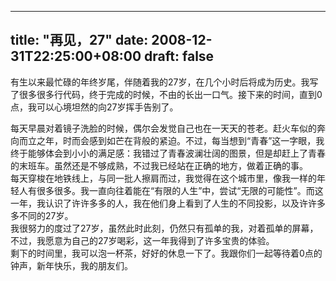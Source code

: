 
---
title: "再见，27"
date: 2008-12-31T22:25:00+08:00
draft: false
---

有生以来最忙碌的年终岁尾，伴随着我的27岁，在几个小时后将成为历史。我写了很多很多行代码，终于完成的时候，不由的长出一口气。接下来的时间，直到0点，我可以心境坦然的向27岁挥手告别了。
<div>
 每天早晨对着镜子洗脸的时候，偶尔会发觉自己也在一天天的苍老。赶火车似的奔向而立之年，时而会感到如芒在背般的紧迫。不过，每当想到“青春”这一字眼，我终于能够体会到小小的满足感：我错过了青春波澜壮阔的图景，但是却赶上了青春的末班车。虽然还是不够成熟，不过我已经站在正确的地方，做着正确的事。
</div>
<div>
 每天穿梭在地铁线上，与同一批人擦肩而过，我觉得在这个城市里，像我一样的年轻人有很多很多。我一直向往着能在“有限的人生”中，尝试“无限的可能性”。而这一年，我认识了许许多多的人，我在他们身上看到了人生的不同投影，以及许许多多不同的27岁。
</div>
<div>
 我很努力的度过了27岁，虽然此时此刻，仍然只有孤单的我，对着孤单的屏幕，不过，我愿意为自己的27岁喝彩，这一年我得到了许多宝贵的体验。
</div>
<div>
 剩下的时间里，我可以泡一杯茶，好好的休息一下了。我跟你们一起等待着0点的钟声，新年快乐，我的朋友们。
</div> 

